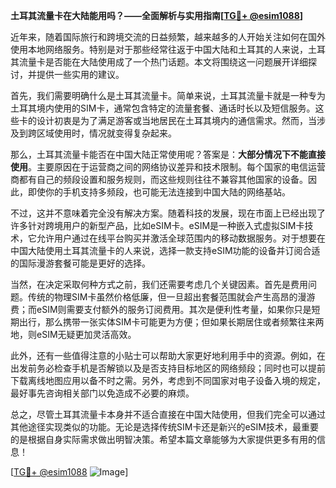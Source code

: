 **土耳其流量卡在大陆能用吗？——全面解析与实用指南[[TG💪+ @esim1088](https://t.me/s/esim1088)]**

近年来，随着国际旅行和跨境交流的日益频繁，越来越多的人开始关注如何在国外使用本地网络服务。特别是对于那些经常往返于中国大陆和土耳其的人来说，土耳其流量卡是否能在大陆使用成了一个热门话题。本文将围绕这一问题展开详细探讨，并提供一些实用的建议。

首先，我们需要明确什么是土耳其流量卡。简单来说，土耳其流量卡就是一种专为土耳其境内使用的SIM卡，通常包含特定的流量套餐、通话时长以及短信服务。这些卡的设计初衷是为了满足游客或当地居民在土耳其境内的通信需求。然而，当涉及到跨区域使用时，情况就变得复杂起来。

那么，土耳其流量卡能否在中国大陆正常使用呢？答案是：**大部分情况下不能直接使用**。主要原因在于运营商之间的网络协议差异和技术限制。每个国家的电信运营商都有自己的频段设置和服务规则，而这些规则往往不兼容其他国家的设备。因此，即使你的手机支持多频段，也可能无法连接到中国大陆的网络基站。

不过，这并不意味着完全没有解决方案。随着科技的发展，现在市面上已经出现了许多针对跨境用户的新型产品，比如eSIM卡。eSIM是一种嵌入式虚拟SIM卡技术，它允许用户通过在线平台购买并激活全球范围内的移动数据服务。对于想要在中国大陆使用土耳其流量卡的人来说，选择一款支持eSIM功能的设备并订阅合适的国际漫游套餐可能是更好的选择。

当然，在决定采取何种方式之前，我们还需要考虑几个关键因素。首先是费用问题。传统的物理SIM卡虽然价格低廉，但一旦超出套餐范围就会产生高昂的漫游费；而eSIM则需要支付额外的服务订阅费用。其次是便利性考量，如果你只是短期出行，那么携带一张实体SIM卡可能更为方便；但如果长期居住或者频繁往来两地，则eSIM无疑更加灵活高效。

此外，还有一些值得注意的小贴士可以帮助大家更好地利用手中的资源。例如，在出发前务必检查手机是否解锁以及是否支持目标地区的网络频段；同时也可以提前下载离线地图应用以备不时之需。另外，考虑到不同国家对电子设备入境的规定，最好事先咨询相关部门以免造成不必要的麻烦。

总之，尽管土耳其流量卡本身并不适合直接在中国大陆使用，但我们完全可以通过其他途径实现类似的功能。无论是选择传统SIM卡还是新兴的eSIM技术，最重要的是根据自身实际需求做出明智决策。希望本篇文章能够为大家提供更多有用的信息！

[[TG💪+ @esim1088](https://t.me/s/esim1088) ![Image](https://i.postimg.cc/4NQfJmqS/Snipaste-2025-05-13-00-14-12.png)]